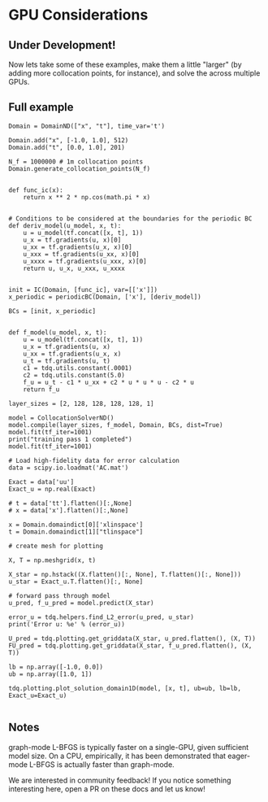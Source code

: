 
# GPU Considerations
## Under Development!

Now lets take some of these examples, make them a little "larger" (by adding more collocation points, for instance), and solve the 
across multiple GPUs. 

## Full example 

```{code} python
Domain = DomainND(["x", "t"], time_var='t')

Domain.add("x", [-1.0, 1.0], 512)
Domain.add("t", [0.0, 1.0], 201)

N_f = 1000000 # 1m collocation points
Domain.generate_collocation_points(N_f)


def func_ic(x):
    return x ** 2 * np.cos(math.pi * x)


# Conditions to be considered at the boundaries for the periodic BC
def deriv_model(u_model, x, t):
    u = u_model(tf.concat([x, t], 1))
    u_x = tf.gradients(u, x)[0]
    u_xx = tf.gradients(u_x, x)[0]
    u_xxx = tf.gradients(u_xx, x)[0]
    u_xxxx = tf.gradients(u_xxx, x)[0]
    return u, u_x, u_xxx, u_xxxx


init = IC(Domain, [func_ic], var=[['x']])
x_periodic = periodicBC(Domain, ['x'], [deriv_model])

BCs = [init, x_periodic]


def f_model(u_model, x, t):
    u = u_model(tf.concat([x, t], 1))
    u_x = tf.gradients(u, x)
    u_xx = tf.gradients(u_x, x)
    u_t = tf.gradients(u, t)
    c1 = tdq.utils.constant(.0001)
    c2 = tdq.utils.constant(5.0)
    f_u = u_t - c1 * u_xx + c2 * u * u * u - c2 * u
    return f_u

layer_sizes = [2, 128, 128, 128, 128, 1]

model = CollocationSolverND()
model.compile(layer_sizes, f_model, Domain, BCs, dist=True)
model.fit(tf_iter=1001)
print("training pass 1 completed")
model.fit(tf_iter=1001)

# Load high-fidelity data for error calculation
data = scipy.io.loadmat('AC.mat')

Exact = data['uu']
Exact_u = np.real(Exact)

# t = data['tt'].flatten()[:,None]
# x = data['x'].flatten()[:,None]

x = Domain.domaindict[0]['xlinspace']
t = Domain.domaindict[1]["tlinspace"]

# create mesh for plotting

X, T = np.meshgrid(x, t)

X_star = np.hstack((X.flatten()[:, None], T.flatten()[:, None]))
u_star = Exact_u.T.flatten()[:, None]

# forward pass through model
u_pred, f_u_pred = model.predict(X_star)

error_u = tdq.helpers.find_L2_error(u_pred, u_star)
print('Error u: %e' % (error_u))

U_pred = tdq.plotting.get_griddata(X_star, u_pred.flatten(), (X, T))
FU_pred = tdq.plotting.get_griddata(X_star, f_u_pred.flatten(), (X, T))

lb = np.array([-1.0, 0.0])
ub = np.array([1.0, 1])

tdq.plotting.plot_solution_domain1D(model, [x, t], ub=ub, lb=lb, Exact_u=Exact_u)


```


## Notes
graph-mode L-BFGS is typically faster on a single-GPU, given sufficient model size. On a CPU, empirically,
it has been demonstrated that eager-mode L-BFGS is actually faster than graph-mode.

We are interested in
 community feedback! If you notice something interesting here, open a PR on these docs and let us know!

